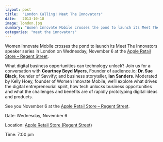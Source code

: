 ```yaml
---
layout: post
title:  "London Calling! Meet The Innovators"
date:   2013-10-18
image: london.jpg
summary: "Women Innovate Mobile crosses the pond to launch its Meet The Innovators speaker series in London"
categories: "meet the innovators"
---
```


Women Innovate Mobile crosses the pond to launch its Meet The Innovators speaker series in London on Wednesday, November 6 at the [Apple Retail Store – Regent Street][apple].

What digital business opportunities can technology unlock? Join us for a conversation with  **Courtney Boyd Myers**, Founder of audience.io; **Dr. Sue Black**, founder of Savvify; and business storyteller, **Ian Sanders**. Moderated by Kelly Hoey, founder of Women Innovate Mobile, we’ll explore what drives the digital entrepreneurial spirit, how tech unlocks business opportunities and what the challenges and benefits are of rapidly prototyping digital ideas and products.

See you November 6 at the [Apple Retail Store – Regent Street][apple].

Date:  Wednesday, November 6

Location: [Apple Retail Store (Regent Street)][apple]

Time: 7:00 pm

[apple]:http://www.apple.com/uk/retail/regentstreet/